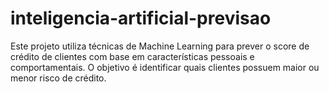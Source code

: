 # inteligencia-artificial-previsao
Este projeto utiliza técnicas de Machine Learning para prever o score de crédito de clientes com base em características pessoais e comportamentais. O objetivo é identificar quais clientes possuem maior ou menor risco de crédito.
